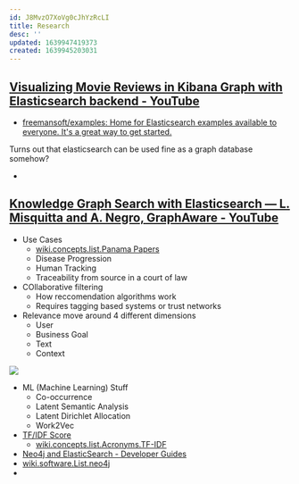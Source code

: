 ```yaml
---
id: J8MvzO7XoVg0cJhYzRcLI
title: Research
desc: ''
updated: 1639947419373
created: 1639945203031
---
```


## [Visualizing Movie Reviews in Kibana Graph with Elasticsearch backend - YouTube](https://www.youtube.com/watch?v=6dxQxRzLCB0)

* [freemansoft/examples: Home for Elasticsearch examples available to everyone. It's a great way to get started.](https://github.com/freemansoft/examples)

Turns out that elasticsearch can be used fine as a graph database somehow?

* [](Elasticsearch%7Cwiki.software.List.Elasticsearch#elasticsearch)

## [Knowledge Graph Search with Elasticsearch — L. Misquitta and A. Negro, GraphAware - YouTube](https://www.youtube.com/watch?v=k8Gu6GMbBtQ)

* Use Cases
  * [wiki.concepts.list.Panama Papers](../../Panama%20Papers.md)
  * Disease Progression
  * Human Tracking
  * Traceability from source in a court of law
* COllaborative filtering
  * How reccomendation algorithms work
  * Requires tagging based systems or trust networks
* Relevance move around 4 different dimensions
  * User
  * Business Goal
  * Text
  * Context

![](/assets/images/2021-12-19-15-39-08.png)

* ML (Machine Learning) Stuff
  * Co-occurrence
  * Latent Semantic Analysis
  * Latent Dirichlet Allocation
  * Work2Vec
* [TF/IDF Score](https://youtu.be/k8Gu6GMbBtQ?t=2086)
  * [wiki.concepts.list.Acronyms.TF-IDF](../../../../Acronyms/TF-IDF.md)
* [Neo4j and ElasticSearch - Developer Guides](https://neo4j.com/developer/elastic-search/)
* [wiki.software.List.neo4j](../../../../../../MyDendronExistence/Possessions/Keys/neo4j%20keys.md)
* [](Elasticsearch%7Cwiki.software.List.Elasticsearch#elasticsearch)
